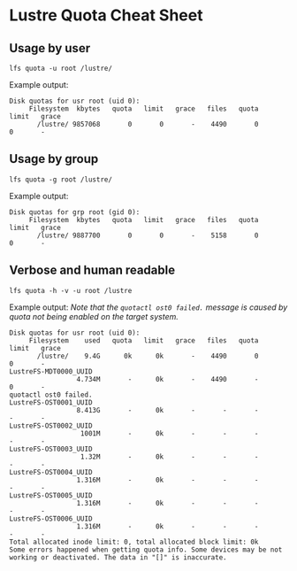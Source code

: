 # Lustre Quota Cheat Sheet

## Usage by user
```
lfs quota -u root /lustre/
```

Example output:
```
Disk quotas for usr root (uid 0):
     Filesystem  kbytes   quota   limit   grace   files   quota   limit   grace
       /lustre/ 9857068       0       0       -    4490       0       0       -
```

## Usage by group
```
lfs quota -g root /lustre/
```

Example output:
```
Disk quotas for grp root (gid 0):
     Filesystem  kbytes   quota   limit   grace   files   quota   limit   grace
       /lustre/ 9887700       0       0       -    5158       0       0       -
```

## Verbose and human readable
```
lfs quota -h -v -u root /lustre
```

Example output:
_Note that the ``quotactl ost0 failed.`` message is caused by quota not being enabled on the target system._
```
Disk quotas for usr root (uid 0):
     Filesystem    used   quota   limit   grace   files   quota   limit   grace
       /lustre/    9.4G      0k      0k       -    4490       0       0       -
LustreFS-MDT0000_UUID
                 4.734M       -      0k       -    4490       -       0       -
quotactl ost0 failed.
LustreFS-OST0001_UUID
                 8.413G       -      0k       -       -       -       -       -
LustreFS-OST0002_UUID
                  1001M       -      0k       -       -       -       -       -
LustreFS-OST0003_UUID
                  1.32M       -      0k       -       -       -       -       -
LustreFS-OST0004_UUID
                 1.316M       -      0k       -       -       -       -       -
LustreFS-OST0005_UUID
                 1.316M       -      0k       -       -       -       -       -
LustreFS-OST0006_UUID
                 1.316M       -      0k       -       -       -       -       -
Total allocated inode limit: 0, total allocated block limit: 0k
Some errors happened when getting quota info. Some devices may be not working or deactivated. The data in "[]" is inaccurate.
```
